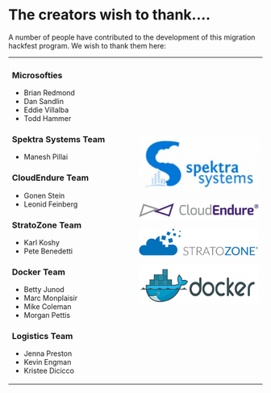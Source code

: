 # The creators wish to thank....

A number of people have contributed to the development of this migration hackfest program. We wish to thank them here:

<table border=0 cellpadding=3 cellspacing=3>
<tr>
<td width="50%">

### Microsofties
* Brian Redmond
* Dan Sandlin
* Eddie Villalba
* Todd Hammer

### Spektra Systems Team
* Manesh Pillai

### CloudEndure Team
* Gonen Stein
* Leonid Feinberg

### StratoZone Team
* Karl Koshy
* Pete Benedetti 

### Docker Team
* Betty Junod
* Marc Monplaisir
* Mike Coleman
* Morgan Pettis

### Logistics Team
* Jenna Preston
* Kevin Engman
* Kristee Dicicco

</td>
<td>

![Spektra Systems](./challenges/images/spektra-logo.jpg)

![CloudEndure](./challenges/images/NewDefaultLogo.png)

![StratoZone](./challenges/images/stratozone_logo_tm_png_hi_rez.png)

![Docker](./challenges/images/DockerLogo-2.png)

</td>
</tr>
</table>
